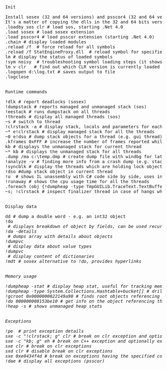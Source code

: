 <pre>
Init

Install sosex (32 and 64 versions) and psscor4 (32 and 64 versions). 
It's a matter of copying the dlls in the 32 and 64 bits versions of the debugging tools.
.loadby sos clr # load sos, starting .Net 4.0
.load sosex # load sosex extension
.load psscor4 # load psscor extension (starting .Net 4.0)
.chain # display loaded modules
.reload /f  # force reload for all symbols 
.reload /f StatEngineProxy.dll  # reload symbol for specified dll
lm # display the status of loaded symbols
!sym noisy  # troubleshooting symbol loading steps (it shows the path used by windbg when probing for symbols and if a match was found)
lm v clr   # find out which CLR version is currently loaded
.logopen d:\log.txt # saves output to file
.logclose
 
 
Runtime commands

!dlk # report deadlocks (sosex)
!dumpstack # reports managed and unmanaged stack (sos)
!eestack # runs dumpstack on all threads
!threads # display all managed threads (sos)
~<thread id>s # switch to thread
!clrstack -a # display stack, locals and parameters for each method in the stack of the current thread, could be used for investigation with !do 
~* e!clrstack # display managed stack for all the threads 
~0 e!dso # dump stack objects for a thread (e.g. gui thread)
.kframes 0xFFF # increase the number of frames reported while doing kb
kb # displays the unmanaged stack for current thread
~* kb # displays the unmanaged stack for all threads
.dump /ma c:\temp.dmp # create dump file with windbg for later analysis
!analyze -v # finding more info from a crash dump (e.g. stack trace)
!syncblk # display the threads which are holding lock objects
!dso #dump stack object in current thread
!u <IP> # shows IL unassembly with C# code side by side, uses instruction pointer from an exception stack trace
!runaway # shows the cpu usage time for all the threads
.foreach (obj {!dumpheap -type TmpGUILib.TraceText.TextBuffer+LogEntry -short}) {.printf "${obj} %mu %mu\n", c+poi(${obj}+8),c+poi(${obj}+10)} # view latest log messages, useful for cases when we are missing diagnostics
~<finalizer thread>s; !clrstack # inspect finalizer thread in case of hangs when GC collect is in progress


Display data

dd # dump a double word - e.g. an int32 object
!do <address> # displays breakdown of object by fields, can be used recursively 
!da -details <address of array> # dumps array with details about objects
!dumpvc <MethodTable address> <Address> # display data about value types 
!dumpvc <Element MethodTable address> <Address> # display content of dictionaries
!mdt # sosex alternative to !do, provides hyperlinks


Memory usage

!dumpheap -stat # display heap stat, useful for tracking memory leaks, could be used for diffing snapshots (sos)
!dumpheap -type System.Collections.Hashtable+bucket[] # drill down on heap stats for a specific type
!gcroot 0x0000000022149a90 # finds root objects referencing the object at a specified address
!do 000000008153be10 # get info on the object referencing the suspected leaked one (starts from the bottom of the list from the dependency chain)
!heap -s # shows unmanaged heap stats


Exceptions

!pe <exception object> # print exception details
sxe -c "!clrstack; g" clr # break on clr exception and optionally execute command 
sxe -c "kb; g" eh # break on C++ exception and optionally execute command
sxe clr # break on clr exceptions
sxd clr # disable break on clr exceptions
sxe 0xe0434f4d # break on exceptions having the specified code (in this case clr ones)
!dae # display all exceptions (psscor)
</pre>
